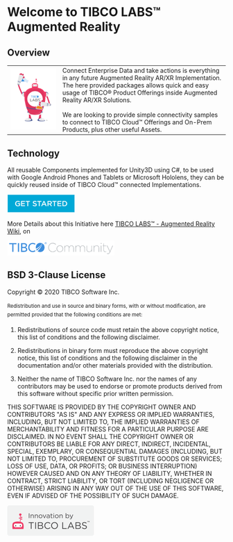 # Welcome to TIBCO LABS™ Augmented Reality

## Overview

|      |      |
| ---- | ---- |
| ![Logo](TIBCOLabs-final.png) | Connect Enterprise Data and take actions is everything in any future Augmented Reality AR/XR Implementation. The here provided packages allows quick and easy usage of TIBCO® Product Offerings inside Augmented Reality AR/XR Solutions. <br><br> We are looking to provide simple connectivity samples to connect to TIBCO Cloud™ Offerings and On-Prem Products, plus other useful Assets. |

## Technology
All reusable Components implemented for Unity3D using C#, to be used with Google Android Phones and Tablets or Microsoft Hololens, they can be quickly reused inside of TIBCO Cloud™ connected Implementations.

<a href="Angular/docs/1.%20Prerequisites/">![getStarted](get-started.png "TCST Get Started")</a>

More Details about this Initiative here [TIBCO LABS™ - Augmented Reality Wiki](https://community.tibco.com/wiki/tibco-labstm-augmented-reality-wiki), on

![TIBCO LABS Details](img/TIBCO-Community.png "TIBCO LABS on TIBCO Community") 


## BSD 3-Clause License
Copyright © 2020 TIBCO Software Inc. <br><br>
<sup>
Redistribution and use in source and binary forms, with or without
modification, are permitted provided that the following conditions are met:

1. Redistributions of source code must retain the above copyright notice, this
   list of conditions and the following disclaimer.

2. Redistributions in binary form must reproduce the above copyright notice,
   this list of conditions and the following disclaimer in the documentation
   and/or other materials provided with the distribution.

3. Neither the name of TIBCO Software Inc. nor the names of any contributors
   may be used to endorse or promote products derived from this software without
   specific prior written permission.

THIS SOFTWARE IS PROVIDED BY THE COPYRIGHT OWNER AND CONTRIBUTORS  "AS IS"
AND ANY EXPRESS OR IMPLIED WARRANTIES, INCLUDING, BUT NOT LIMITED TO, THE
IMPLIED WARRANTIES OF MERCHANTABILITY AND FITNESS FOR A PARTICULAR PURPOSE ARE
DISCLAIMED. IN NO EVENT SHALL THE COPYRIGHT OWNER OR CONTRIBUTORS BE LIABLE
FOR ANY DIRECT, INDIRECT, INCIDENTAL, SPECIAL, EXEMPLARY, OR CONSEQUENTIAL
DAMAGES (INCLUDING, BUT NOT LIMITED TO, PROCUREMENT OF SUBSTITUTE GOODS OR
SERVICES; LOSS OF USE, DATA, OR PROFITS; OR BUSINESS INTERRUPTION) HOWEVER
CAUSED AND ON ANY THEORY OF LIABILITY, WHETHER IN CONTRACT, STRICT LIABILITY,
OR TORT (INCLUDING NEGLIGENCE OR OTHERWISE) ARISING IN ANY WAY OUT OF THE USE
OF THIS SOFTWARE, EVEN IF ADVISED OF THE POSSIBILITY OF SUCH DAMAGE.
</sup>

![Logo](tibcolabs-brand.png "Labs Logo")